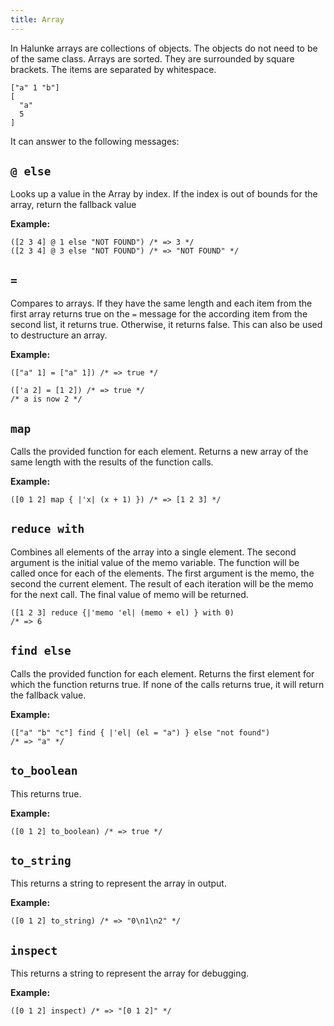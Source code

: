 ```yaml
---
title: Array
---
```


In Halunke arrays are collections of objects. The objects do not
need to be of the same class. Arrays are sorted. They are
surrounded by square brackets. The items are separated by
whitespace.

```
["a" 1 "b"]
[
  "a"
  5
]
```

It can answer to the following messages:

## `@ else`

Looks up a value in the Array by index. If the index is out of
bounds for the array, return the fallback value

**Example:**

```
([2 3 4] @ 1 else "NOT FOUND") /* => 3 */
([2 3 4] @ 3 else "NOT FOUND") /* => "NOT FOUND" */
```

## `=`

Compares to arrays. If they have the same length and each item from
the first array returns true on the `=` message for the according
item from the second list, it returns true. Otherwise, it returns
false. This can also be used to destructure an array.

**Example:**

```
(["a" 1] = ["a" 1]) /* => true */

(['a 2] = [1 2]) /* => true */
/* a is now 2 */
```

## `map`

Calls the provided function for each element. Returns a new array of the same
length with the results of the function calls.

**Example:**

```
([0 1 2] map { |'x| (x + 1) }) /* => [1 2 3] */
```

## `reduce with`

Combines all elements of the array into a single element. The second argument
is the initial value of the memo variable. The function will be called once
for each of the elements. The first argument is the memo, the second the current
element. The result of each iteration will be the memo for the next call.
The final value of memo will be returned.

```
([1 2 3] reduce {|'memo 'el| (memo + el) } with 0)
/* => 6
```

## `find else`

Calls the provided function for each element. Returns the first element for
which the function returns true. If none of the calls returns true, it will
return the fallback value.

**Example:**

```
(["a" "b" "c"] find { |'el| (el = "a") } else "not found")
/* => "a" */
```

## `to_boolean`

This returns true.

**Example:**

```
([0 1 2] to_boolean) /* => true */
```

## `to_string`

This returns a string to represent the array in output.

**Example:**

```
([0 1 2] to_string) /* => "0\n1\n2" */
```

## `inspect`

This returns a string to represent the array for debugging.

**Example:**

```
([0 1 2] inspect) /* => "[0 1 2]" */
```
